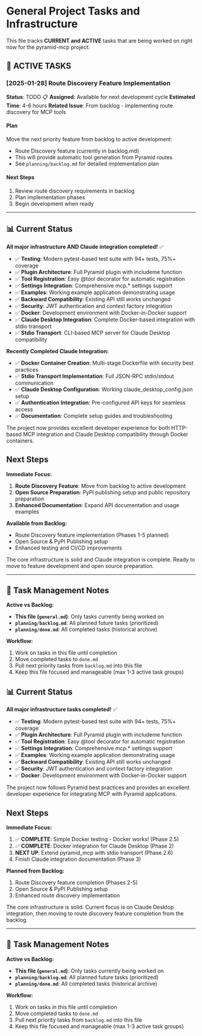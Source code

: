 # General Project Tasks and Infrastructure

This file tracks **CURRENT and ACTIVE** tasks that are being worked on right now for the pyramid-mcp project.

## 🚧 ACTIVE TASKS

### [2025-01-28] Route Discovery Feature Implementation

**Status**: TODO 📋
**Assigned**: Available for next development cycle
**Estimated Time**: 4-6 hours
**Related Issue**: From backlog - implementing route discovery for MCP tools

#### Plan
Move the next priority feature from backlog to active development:
- Route Discovery feature (currently in backlog.md)
- This will provide automatic tool generation from Pyramid routes
- See `planning/backlog.md` for detailed implementation plan

#### Next Steps
1. Review route discovery requirements in backlog
2. Plan implementation phases
3. Begin development when ready

---

## 📊 Current Status

**All major infrastructure AND Claude integration completed!** ✅

- ✅ **Testing**: Modern pytest-based test suite with 94+ tests, 75%+ coverage
- ✅ **Plugin Architecture**: Full Pyramid plugin with includeme function
- ✅ **Tool Registration**: Easy @tool decorator for automatic registration
- ✅ **Settings Integration**: Comprehensive mcp.* settings support
- ✅ **Examples**: Working example application demonstrating usage
- ✅ **Backward Compatibility**: Existing API still works unchanged
- ✅ **Security**: JWT authentication and context factory integration
- ✅ **Docker**: Development environment with Docker-in-Docker support
- ✅ **Claude Desktop Integration**: Complete Docker-based integration with stdio transport
- ✅ **Stdio Transport**: CLI-based MCP server for Claude Desktop compatibility

**Recently Completed Claude Integration:**
- ✅ **Docker Container Creation**: Multi-stage Dockerfile with security best practices
- ✅ **Stdio Transport Implementation**: Full JSON-RPC stdin/stdout communication
- ✅ **Claude Desktop Configuration**: Working claude_desktop_config.json setup
- ✅ **Authentication Integration**: Pre-configured API keys for seamless access
- ✅ **Documentation**: Complete setup guides and troubleshooting

The project now provides excellent developer experience for both HTTP-based MCP integration and Claude Desktop compatibility through Docker containers.

## Next Steps

**Immediate Focus:**
1. **Route Discovery Feature**: Move from backlog to active development
2. **Open Source Preparation**: PyPI publishing setup and public repository preparation
3. **Enhanced Documentation**: Expand API documentation and usage examples

**Available from Backlog:**
- Route Discovery feature implementation (Phases 1-5 planned)
- Open Source & PyPI Publishing setup  
- Enhanced testing and CI/CD improvements

The core infrastructure is solid and Claude integration is complete. Ready to move to feature development and open source preparation.

---

## 📝 Task Management Notes

**Active vs Backlog:**
- **This file (`general.md`)**: Only tasks currently being worked on
- **`planning/backlog.md`**: All planned future tasks (prioritized)
- **`planning/done.md`**: All completed tasks (historical archive)

**Workflow:**
1. Work on tasks in this file until completion
2. Move completed tasks to `done.md`
3. Pull next priority tasks from `backlog.md` into this file
4. Keep this file focused and manageable (max 1-3 active task groups)



## 📊 Current Status

**All major infrastructure tasks completed!** ✅

- ✅ **Testing**: Modern pytest-based test suite with 94+ tests, 75%+ coverage
- ✅ **Plugin Architecture**: Full Pyramid plugin with includeme function
- ✅ **Tool Registration**: Easy @tool decorator for automatic registration
- ✅ **Settings Integration**: Comprehensive mcp.* settings support
- ✅ **Examples**: Working example application demonstrating usage
- ✅ **Backward Compatibility**: Existing API still works unchanged
- ✅ **Security**: JWT authentication and context factory integration
- ✅ **Docker**: Development environment with Docker-in-Docker support

The project now follows Pyramid best practices and provides an excellent developer experience for integrating MCP with Pyramid applications.

## Next Steps

**Immediate Focus:**
1. ✅ **COMPLETE**: Simple Docker testing - Docker works! (Phase 2.5)
2. ✅ **COMPLETE**: Docker integration for Claude Desktop (Phase 2)
3. **NEXT UP**: Extend pyramid_mcp with stdio transport (Phase 2.6)
4. Finish Claude integration documentation (Phase 3)

**Planned from Backlog:**
1. Route Discovery feature completion (Phases 2-5)
2. Open Source & PyPI Publishing setup
3. Enhanced route discovery implementation

The core infrastructure is solid. Current focus is on Claude Desktop integration, then moving to route discovery feature completion from the backlog.

---

## 📝 Task Management Notes

**Active vs Backlog:**
- **This file (`general.md`)**: Only tasks currently being worked on
- **`planning/backlog.md`**: All planned future tasks (prioritized)
- **`planning/done.md`**: All completed tasks (historical archive)

**Workflow:**
1. Work on tasks in this file until completion
2. Move completed tasks to `done.md`
3. Pull next priority tasks from `backlog.md` into this file
4. Keep this file focused and manageable (max 1-3 active task groups) 

 